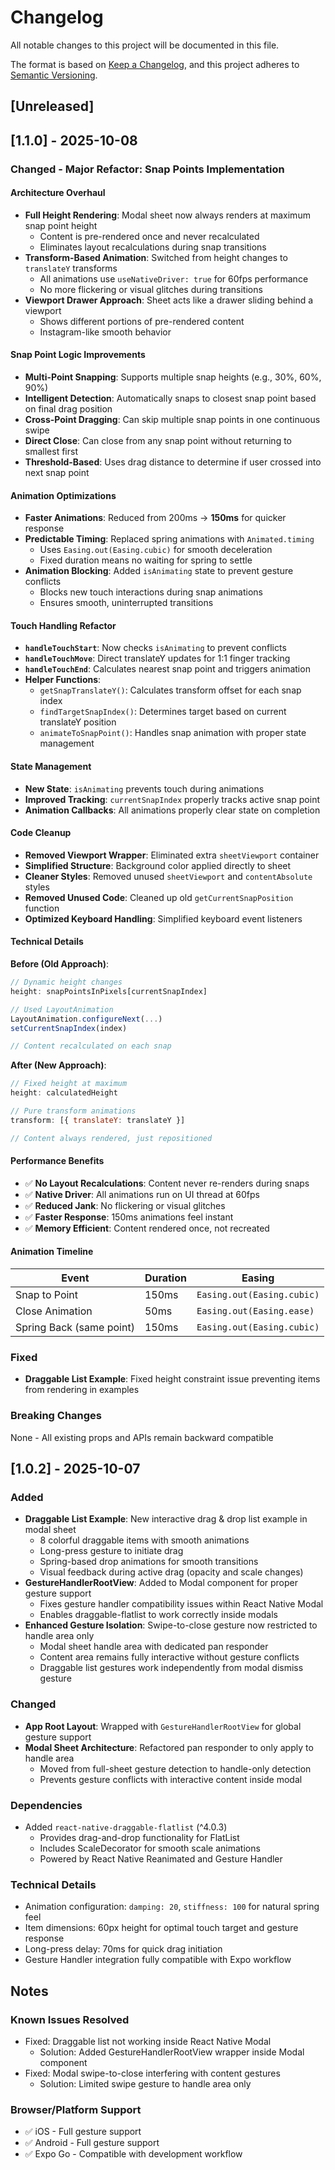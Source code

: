 # Changelog

All notable changes to this project will be documented in this file.

The format is based on [Keep a Changelog](https://keepachangelog.com/en/1.0.0/),
and this project adheres to [Semantic Versioning](https://semver.org/spec/v2.0.0.html).

## [Unreleased]

## [1.1.0] - 2025-10-08

### Changed - Major Refactor: Snap Points Implementation

#### Architecture Overhaul
- **Full Height Rendering**: Modal sheet now always renders at maximum snap point height
  - Content is pre-rendered once and never recalculated
  - Eliminates layout recalculations during snap transitions
- **Transform-Based Animation**: Switched from height changes to `translateY` transforms
  - All animations use `useNativeDriver: true` for 60fps performance
  - No more flickering or visual glitches during transitions
- **Viewport Drawer Approach**: Sheet acts like a drawer sliding behind a viewport
  - Shows different portions of pre-rendered content
  - Instagram-like smooth behavior

#### Snap Point Logic Improvements
- **Multi-Point Snapping**: Supports multiple snap heights (e.g., 30%, 60%, 90%)
- **Intelligent Detection**: Automatically snaps to closest snap point based on final drag position
- **Cross-Point Dragging**: Can skip multiple snap points in one continuous swipe
- **Direct Close**: Can close from any snap point without returning to smallest first
- **Threshold-Based**: Uses drag distance to determine if user crossed into next snap point

#### Animation Optimizations
- **Faster Animations**: Reduced from 200ms → **150ms** for quicker response
- **Predictable Timing**: Replaced spring animations with `Animated.timing`
  - Uses `Easing.out(Easing.cubic)` for smooth deceleration
  - Fixed duration means no waiting for spring to settle
- **Animation Blocking**: Added `isAnimating` state to prevent gesture conflicts
  - Blocks new touch interactions during snap animations
  - Ensures smooth, uninterrupted transitions

#### Touch Handling Refactor
- **`handleTouchStart`**: Now checks `isAnimating` to prevent conflicts
- **`handleTouchMove`**: Direct translateY updates for 1:1 finger tracking
- **`handleTouchEnd`**: Calculates nearest snap point and triggers animation
- **Helper Functions**:
  - `getSnapTranslateY()`: Calculates transform offset for each snap index
  - `findTargetSnapIndex()`: Determines target based on current translateY position
  - `animateToSnapPoint()`: Handles snap animation with proper state management

#### State Management
- **New State**: `isAnimating` prevents touch during animations
- **Improved Tracking**: `currentSnapIndex` properly tracks active snap point
- **Animation Callbacks**: All animations properly clear state on completion

#### Code Cleanup
- **Removed Viewport Wrapper**: Eliminated extra `sheetViewport` container
- **Simplified Structure**: Background color applied directly to sheet
- **Cleaner Styles**: Removed unused `sheetViewport` and `contentAbsolute` styles
- **Removed Unused Code**: Cleaned up old `getCurrentSnapPosition` function
- **Optimized Keyboard Handling**: Simplified keyboard event listeners

#### Technical Details

**Before (Old Approach)**:
```javascript
// Dynamic height changes
height: snapPointsInPixels[currentSnapIndex]

// Used LayoutAnimation
LayoutAnimation.configureNext(...)
setCurrentSnapIndex(index)

// Content recalculated on each snap
```

**After (New Approach)**:
```javascript
// Fixed height at maximum
height: calculatedHeight

// Pure transform animations
transform: [{ translateY: translateY }]

// Content always rendered, just repositioned
```

#### Performance Benefits
- ✅ **No Layout Recalculations**: Content never re-renders during snaps
- ✅ **Native Driver**: All animations run on UI thread at 60fps
- ✅ **Reduced Jank**: No flickering or visual glitches
- ✅ **Faster Response**: 150ms animations feel instant
- ✅ **Memory Efficient**: Content rendered once, not recreated

#### Animation Timeline
| Event | Duration | Easing |
|-------|----------|--------|
| Snap to Point | 150ms | `Easing.out(Easing.cubic)` |
| Close Animation | 50ms | `Easing.out(Easing.ease)` |
| Spring Back (same point) | 150ms | `Easing.out(Easing.cubic)` |

### Fixed
- **Draggable List Example**: Fixed height constraint issue preventing items from rendering in examples

### Breaking Changes
None - All existing props and APIs remain backward compatible

## [1.0.2] - 2025-10-07

### Added
- **Draggable List Example**: New interactive drag & drop list example in modal sheet
  - 8 colorful draggable items with smooth animations
  - Long-press gesture to initiate drag
  - Spring-based drop animations for smooth transitions
  - Visual feedback during active drag (opacity and scale changes)
- **GestureHandlerRootView**: Added to Modal component for proper gesture support
  - Fixes gesture handler compatibility issues within React Native Modal
  - Enables draggable-flatlist to work correctly inside modals
- **Enhanced Gesture Isolation**: Swipe-to-close gesture now restricted to handle area only
  - Modal sheet handle area with dedicated pan responder
  - Content area remains fully interactive without gesture conflicts
  - Draggable list gestures work independently from modal dismiss gesture

### Changed
- **App Root Layout**: Wrapped with `GestureHandlerRootView` for global gesture support
- **Modal Sheet Architecture**: Refactored pan responder to only apply to handle area
  - Moved from full-sheet gesture detection to handle-only detection
  - Prevents gesture conflicts with interactive content inside modal

### Dependencies
- Added `react-native-draggable-flatlist` (^4.0.3)
  - Provides drag-and-drop functionality for FlatList
  - Includes ScaleDecorator for smooth scale animations
  - Powered by React Native Reanimated and Gesture Handler

### Technical Details
- Animation configuration: `damping: 20`, `stiffness: 100` for natural spring feel
- Item dimensions: 60px height for optimal touch target and gesture response
- Long-press delay: 70ms for quick drag initiation
- Gesture Handler integration fully compatible with Expo workflow

## Notes

### Known Issues Resolved
- Fixed: Draggable list not working inside React Native Modal
  - Solution: Added GestureHandlerRootView wrapper inside Modal component
- Fixed: Modal swipe-to-close interfering with content gestures
  - Solution: Limited swipe gesture to handle area only

### Browser/Platform Support
- ✅ iOS - Full gesture support
- ✅ Android - Full gesture support
- ✅ Expo Go - Compatible with development workflow
